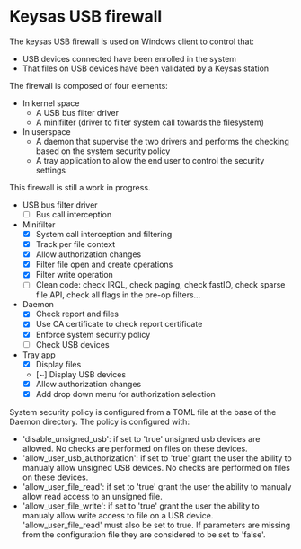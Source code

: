 # Keysas USB firewall

The keysas USB firewall is used on Windows client to control that:
 - USB devices connected have been enrolled in the system
 - That files on USB devices have been validated by a Keysas station

The firewall is composed of four elements:
 - In kernel space
   - A USB bus filter driver
   - A minifilter (driver to filter system call towards the filesystem)
 - In userspace
    - A daemon that supervise the two drivers and performs the checking based on the system security policy
    - A tray application to allow the end user to control the security settings

 This firewall is still a work in progress.
  - USB bus filter driver
    - [ ] Bus call interception
  - Minifilter
    - [X] System call interception and filtering
    - [X] Track per file context
    - [X] Allow authorization changes
    - [X] Filter file open and create operations
    - [X] Filter write operation
    - [ ] Clean code: check IRQL, check paging, check fastIO, check sparse file API, check all flags in the pre-op filters...
  - Daemon
    - [X] Check report and files
    - [X] Use CA certificate to check report certificate
    - [X] Enforce system security policy
    - [ ] Check USB devices
  - Tray app
    - [X] Display files
    - [~] Display USB devices
    - [X] Allow authorization changes
    - [X] Add drop down menu for authorization selection
    
System security policy is configured from a TOML file at the base of the Daemon directory.
The policy is configured with:
 - 'disable_unsigned_usb': if set to 'true' unsigned usb devices are allowed. No checks are performed on files on these devices.
 - 'allow_user_usb_authorization': if set to 'true' grant the user the ability to manualy allow unsigned USB devices. No checks are performed on files on these devices.
 - 'allow_user_file_read': if set to 'true' grant the user the ability to manualy allow read access to an unsigned file.
 - 'allow_user_file_write': if set to 'true' grant the user the ability to manualy allow write access to file on a USB device. 'allow_user_file_read' must also be set to true.
If parameters are missing from the configuration file they are considered to be set to 'false'.